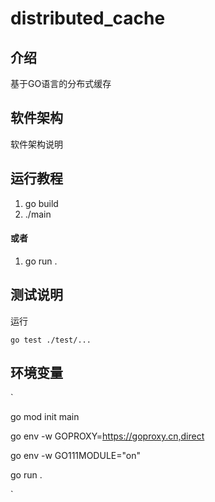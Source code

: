 # distributed_cache 

## 介绍
基于GO语言的分布式缓存

## 软件架构
软件架构说明


## 运行教程

1.  go build
2.  ./main

#### 或者

1. go run .

## 测试说明

运行 

`
go test ./test/...
`

## 环境变量

`

go mod init main

go env -w GOPROXY=https://goproxy.cn,direct

go env -w GO111MODULE="on"

go run .

`